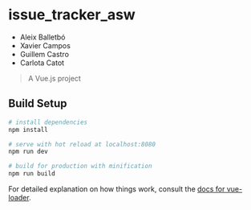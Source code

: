 # issue_tracker_asw

* Aleix Balletbó
* Xavier Campos
* Guillem Castro
* Carlota Catot

> A Vue.js project

## Build Setup

``` bash
# install dependencies
npm install

# serve with hot reload at localhost:8080
npm run dev

# build for production with minification
npm run build
```

For detailed explanation on how things work, consult the [docs for vue-loader](http://vuejs.github.io/vue-loader).
